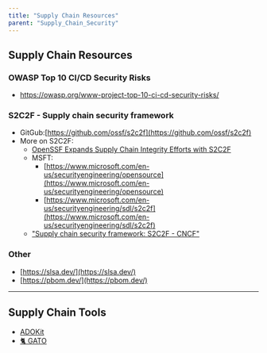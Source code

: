 ```yaml
---
title: "Supply Chain Resources"
parent: "Supply_Chain_Security"
---
```


## Supply Chain Resources

### OWASP Top 10 CI/CD Security Risks
- https://owasp.org/www-project-top-10-ci-cd-security-risks/


### S2C2F - Supply chain security framework
- GitGub:[https://github.com/ossf/s2c2f](https://github.com/ossf/s2c2f)
- More on S2C2F:
    - [OpenSSF Expands Supply Chain Integrity Efforts with S2C2F](https://openssf.org/blog/2022/11/16/openssf-expands-supply-chain-integrity-efforts-with-s2c2f/)
    - MSFT:
        - [https://www.microsoft.com/en-us/securityengineering/opensource](https://www.microsoft.com/en-us/securityengineering/opensource)
        - [https://www.microsoft.com/en-us/securityengineering/sdl/s2c2f](https://www.microsoft.com/en-us/securityengineering/sdl/s2c2f)
    - ["Supply chain security framework: S2C2F - CNCF"](https://www.cncf.io/blog/2023/08/04/supply-chain-security-framework-s2c2f/)
    
### Other
- [https://slsa.dev/](https://slsa.dev/)
- [https://pbom.dev/](https://pbom.dev/)
   
--- 
## Supply Chain Tools
- [ADOKit](https://github.com/xforcered/ADOKit)
- [🐈 GATO](https://github.com/praetorian-inc/gato)